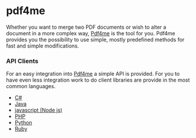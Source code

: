 # pdf4me

Whether you want to merge two PDF documents or wish to alter a document in a more complex way, [Pdf4me](https://pdf4me.com/) is the tool for you. Pdf4me provides you the possibility to use simple, mostly predefined methods for fast and simple modifications.

### API Clients

For an easy integration into [Pdf4me](https://developer.pdf4me.com/docs/api/basic-functionality/) a simple API is provided. For you to have even less integration work to do client libraries are provide in the most common languages.

- [C#](https://github.com/pdf4me/pdf4me-clientapi-dotnet)
- [Java](https://github.com/pdf4me/pdf4me-clientapi-java)
- [javascript (Node js)](https://github.com/pdf4me/pdf4me-clientapi-javascript)
- [PHP](https://github.com/pdf4me/pdf4me-clientapi-php)
- [Python](https://github.com/pdf4me/pdf4me-clientapi-python)
- [Ruby](https://github.com/pdf4me/pdf4me-clientapi-ruby)


